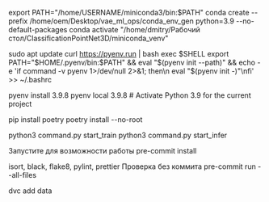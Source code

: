 export PATH="/home/USERNAME/miniconda3/bin:$PATH" conda create --prefix
/home/oem/Desktop/vae_ml_ops/conda_env_gen python=3.9 --no-default-packages conda activate
"/home/dmitry/Рабочий стол/ClassificationPointNet3D/miniconda_venv"

sudo apt update
curl https://pyenv.run | bash
exec $SHELL
export PATH="$HOME/.pyenv/bin:$PATH" && eval "$(pyenv init --path)" && echo -e 'if command -v pyenv 1>/dev/null 2>&1; then\n eval "$(pyenv init -)"\nfi' >> ~/.bashrc

pyenv install 3.9.8
pyenv local 3.9.8  # Activate Python 3.9 for the current project

pip install poetry poetry install --no-root

python3 command.py start_train
python3 command.py start_infer

Запустите для возможности работы pre-commit install

isort, black, flake8, pylint, prettier Проверка без коммита pre-commit run --all-files

dvc add data
